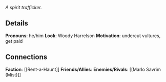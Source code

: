 ---
---

*A spirit trafficker.*
## Details
**Pronouns**: he/him
**Look**: Woody Harrelson
**Motivation**: undercut vultures, get paid 
## Connections
**Faction**: [[Rent-a-Haunt]]
**Friends/Allies**:
**Enemies/Rivals**: [[Marlo Savrim (Mist)]]